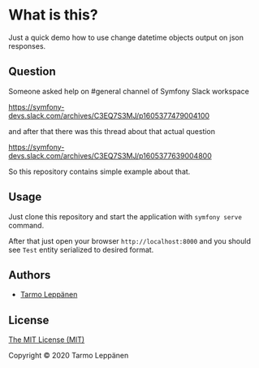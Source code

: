 # What is this?

Just a quick demo how to use change datetime objects output on json responses.

## Question

Someone asked help on #general channel of Symfony Slack workspace

https://symfony-devs.slack.com/archives/C3EQ7S3MJ/p1605377479004100

and after that there was this thread about that actual question

https://symfony-devs.slack.com/archives/C3EQ7S3MJ/p1605377639004800

So this repository contains simple example about that.

## Usage

Just clone this repository and start the application with `symfony serve` command.

After that just open your browser `http://localhost:8000` and you should see `Test`
entity serialized to desired format.

## Authors

* [Tarmo Leppänen](https://github.com/tarlepp)

## License

[The MIT License (MIT)](LICENSE)

Copyright © 2020 Tarmo Leppänen
